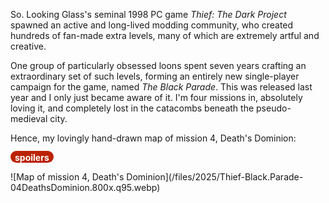 <!--
.. title: The Black Parade: Level 04: Death's Dominion
.. slug: the-black-parade-level-04-deaths-dominion
.. date: 2025-02-06 20:33:01 UTC-06:00
.. tags: geek,media,videogame,pc,map,thief,spoilers
-->

So. Looking Glass's seminal 1998 PC game *Thief: The Dark Project* spawned an active and long-lived
modding community, who created hundreds of fan-made extra levels, many of which are extremely artful
and creative.

One group of particularly obsessed loons spent seven years crafting an extraordinary set of such
levels, forming an entirely new single-player campaign for the game, named *The Black Parade*. This
was released last year and I only just became aware of it. I'm four missions in, absolutely loving
it, and completely lost in the catacombs beneath the pseudo-medieval city.

Hence, my lovingly hand-drawn map of mission 4, Death's Dominion:

<span style="background:#bb2200; color:white; border-radius: 1em; padding-left: 0.5em; padding-right: 0.5em; padding-top: 2px;"><b>spoilers</b></span>

<span style="float: left">
![Map of mission 4, Death's Dominion](/files/2025/Thief-Black.Parade-04DeathsDominion.800x.q95.webp)
</span>

<br style="clear: left" />
<br />

